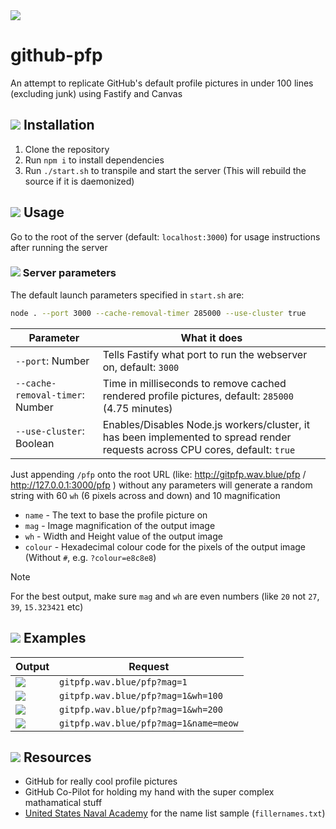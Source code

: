 <img src="https://gitpfp.wav.blue/pfp?mag=2&name=github-pfp">

# github-pfp
An attempt to replicate GitHub's default profile pictures in under 100 lines (excluding junk) using Fastify and Canvas

## <img src="https://gitpfp.wav.blue/pfp?mag=0.3&name=installation"> Installation
1. Clone the repository
2. Run `npm i` to install dependencies
3. Run `./start.sh` to transpile and start the server (This will rebuild the source if it is daemonized)

## <img src="https://gitpfp.wav.blue/pfp?mag=0.3&name=usage"> Usage
Go to the root of the server (default: `localhost:3000`) for usage instructions after running the server

### <img src="https://gitpfp.wav.blue/pfp?mag=0.3&name=server parameters"> Server parameters
The default launch parameters specified in `start.sh` are: 
```bash
node . --port 3000 --cache-removal-timer 285000 --use-cluster true
```

| Parameter                       | What it does                                                                                                                  |
| ------------------------------- | ----------------------------------------------------------------------------------------------------------------------------- |
| `--port`: Number                | Tells Fastify what port to run the webserver on, default: `3000`                                                              |
| `--cache-removal-timer`: Number | Time in milliseconds to remove cached rendered profile pictures, default: `285000` (4.75 minutes)                             |
| `--use-cluster`: Boolean        | Enables/Disables Node.js workers/cluster, it has been implemented to spread render requests across CPU cores, default: `true` |

Just appending `/pfp` onto the root URL (like: http://gitpfp.wav.blue/pfp / http://127.0.0.1:3000/pfp ) without any parameters will generate a random string with 60 `wh` (6 pixels across and down) and 10 magnification

- `name` - The text to base the profile picture on
- `mag` - Image magnification of the output image
- `wh` - Width and Height value of the output image
- `colour` - Hexadecimal colour code for the pixels of the output image (Without `#`, e.g. `?colour=e8c8e8`)

> [!NOTE]
> For the best output, make sure `mag` and `wh` are even numbers (like `20` not `27`, `39`, `15.323421` etc)

## <img src="https://gitpfp.wav.blue/pfp?mag=0.3&name=examples"> Examples
| Output                                                   | Request                                |
| -------------------------------------------------------- | -------------------------------------- |
| <img src="https://gitpfp.wav.blue/pfp?mag=1">            | `gitpfp.wav.blue/pfp?mag=1`            |
| <img src="https://gitpfp.wav.blue/pfp?mag=1&wh=100">     | `gitpfp.wav.blue/pfp?mag=1&wh=100`     |
| <img src="https://gitpfp.wav.blue/pfp?mag=1&wh=200">     | `gitpfp.wav.blue/pfp?mag=1&wh=200`     |
| <img src="https://gitpfp.wav.blue/pfp?mag=1&name=meow">  | `gitpfp.wav.blue/pfp?mag=1&name=meow`  |

## <img src="https://gitpfp.wav.blue/pfp?mag=0.3&name=resources"> Resources
- GitHub for really cool profile pictures
- GitHub Co-Pilot for holding my hand with the super complex mathamatical stuff
- [United States Naval Academy](https://www.usna.edu/Users/cs/roche/courses/s15si335/proj1/files.php%3Ff=names.txt.html) for the name list sample (`fillernames.txt`)
